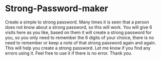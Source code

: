 # Strong-Password-maker
Create a simple to strong password.
Many times it is seen that a person does not know about a strong password, so this will work. You will give 6 visits here as you like, based on them it will create a strong password for you, so you only need to remember the 6 digits of your choice, there is no need to remember or keep a note of that strong password again and again. This will help you create a strong password. Let me know if you find any errors using it. Feel free to use it if there is no error. Thank you.

